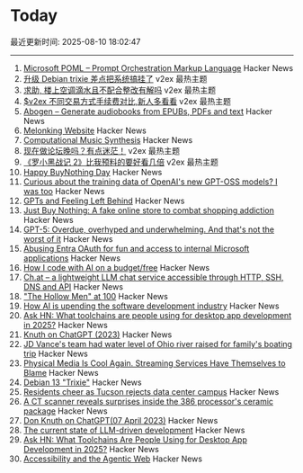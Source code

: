 # Today

最近更新时间: 2025-08-10 18:02:47

--- 
1. [Microsoft POML – Prompt Orchestration Markup Language](https://github.com/microsoft/poml) Hacker News
2. [升级 Debian trixie 差点把系统搞挂了](https://www.v2ex.com/t/1151325) v2ex 最热主题
3. [求助, 楼上空调滴水且不配合整改有解吗](https://www.v2ex.com/t/1151322) v2ex 最热主题
4. [$v2ex 不同交易方式手续费对比,新人多看看](https://www.v2ex.com/t/1151318) v2ex 最热主题
5. [Abogen – Generate audiobooks from EPUBs, PDFs and text](https://github.com/denizsafak/abogen) Hacker News
6. [Melonking Website](https://melonking.net/) Hacker News
7. [Computational Music Synthesis](https://cs.gmu.edu/~sean/book/synthesis/) Hacker News
8. [现在做论坛晚吗？有点迷茫！](https://www.v2ex.com/t/1151321) v2ex 最热主题
9. [《罗小黑战记 2》比我预料的要好看几倍](https://www.v2ex.com/t/1151315) v2ex 最热主题
10. [Happy BuyNothing Day](https://justbuynothing.com/) Hacker News
11. [Curious about the training data of OpenAI's new GPT-OSS models? I was too](https://twitter.com/jxmnop/status/1953899426075816164) Hacker News
12. [GPTs and Feeling Left Behind](https://whynothugo.nl/journal/2025/08/06/gpts-and-feeling-left-behind/) Hacker News
13. [Just Buy Nothing: A fake online store to combat shopping addiction](https://justbuynothing.com/) Hacker News
14. [GPT-5: Overdue, overhyped and underwhelming. And that's not the worst of it](https://garymarcus.substack.com/p/gpt-5-overdue-overhyped-and-underwhelming) Hacker News
15. [Abusing Entra OAuth for fun and access to internal Microsoft applications](https://research.eye.security/consent-and-compromise/) Hacker News
16. [How I code with AI on a budget/free](https://wuu73.org/blog/aiguide1.html) Hacker News
17. [Ch.at – a lightweight LLM chat service accessible through HTTP, SSH, DNS and API](https://ch.at/) Hacker News
18. ["The Hollow Men" at 100](https://prufrock.substack.com/p/the-the-hollow-men-at-100) Hacker News
19. [How AI is upending the software development industry](https://www.reuters.com/lifestyle/bootcamp-bust-how-ai-is-upending-software-development-industry-2025-08-09/) Hacker News
20. [Ask HN: What toolchains are people using for desktop app development in 2025?](https://news.ycombinator.com/item?id=44848058) Hacker News
21. [Knuth on ChatGPT (2023)](https://cs.stanford.edu/~knuth/chatGPT20.txt) Hacker News
22. [JD Vance's team had water level of Ohio river raised for family's boating trip](https://www.theguardian.com/us-news/2025/aug/06/jd-vance-ohio-lake-water-levels) Hacker News
23. [Physical Media Is Cool Again. Streaming Services Have Themselves to Blame](https://www.rollingstone.com/culture/culture-features/physical-media-collectors-trend-viral-streamers-1235387314/) Hacker News
24. [Debian 13 "Trixie"](https://www.debian.org/News/2025/20250809) Hacker News
25. [Residents cheer as Tucson rejects data center campus](https://www.datacenterdynamics.com/en/news/residents-cheer-as-tucson-rejects-amazons-massive-project-blue-data-center-campus-in-arizona/) Hacker News
26. [A CT scanner reveals surprises inside the 386 processor's ceramic package](https://www.righto.com/2025/08/intel-386-package-ct-scan.html) Hacker News
27. [Don Knuth on ChatGPT(07 April 2023)](https://cs.stanford.edu/~knuth/chatGPT20.txt) Hacker News
28. [The current state of LLM-driven development](http://blog.tolki.dev/posts/2025/08-07-llms/) Hacker News
29. [Ask HN: What Toolchains Are People Using for Desktop App Development in 2025?](https://news.ycombinator.com/item?id=44848058) Hacker News
30. [Accessibility and the Agentic Web](https://tetralogical.com/blog/2025/08/08/accessibility-and-the-agentic-web/) Hacker News
